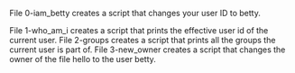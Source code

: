 File 0-iam_betty creates a script that changes your user ID to betty.

File 1-who_am_i creates a script that prints the effective user id of the current user.
File 2-groups creates a script that prints all the groups the current user is part of.
File 3-new_owner creates a script that changes the owner of the file hello to the user betty.
